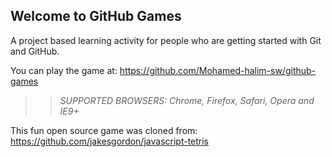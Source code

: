 ## Welcome to GitHub Games

A project based learning activity for people who are getting started with Git and GitHub.

You can play the game at: https://github.com/Mohamed-halim-sw/github-games

>> _*SUPPORTED BROWSERS*: Chrome, Firefox, Safari, Opera and IE9+_

This fun open source game was cloned from: https://github.com/jakesgordon/javascript-tetris

